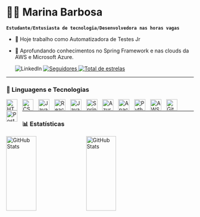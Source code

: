 

# 👩‍💻 Marina Barbosa
**`Estudante/Entusiasta de tecnologia/Desenvolvedora nas horas vagas`**


- 🔭 Hoje trabalho como Automatizadora de Testes Jr
- 🌱 Aprofundando conhecimentos no Spring Framework e nas clouds da AWS e Microsoft Azure.
  
    <p align="left>
       <a href="https://www.linkedin.com/in/marina-barbosa-35388718b/">
        <img 
            alt="LinkedIn" 
            title="LinkedIn" 
            src="https://custom-icon-badges.demolab.com/badge/-conecte--se-2B2670?style=for-the-badge&logo=linkedIn-icon-image"/>
        </a>
    <a href="https://github.com/MarinaSpanenberg?tab=followers">
        <img 
            alt="Seguidores" 
            title="Me siga no GitHub" 
            src="https://custom-icon-badges.demolab.com/github/followers/MarinaSpanenberg?color=129895&labelColor=2AB6B3&style=for-the-badge&logo=github&label=Seguidores&logoColor=white"
        />
    </a>
     <a href="https://github.com/MarinaSpanenberg?tab=repositories&sort=stargazers">
        <img 
            alt="Total de estrelas" 
            title="Total de estrelas GitHub" 
            src="https://custom-icon-badges.demolab.com/github/stars/MarinaSpanenberg?color=138C4D&style=for-the-badge&labelColor=00D364&logo=star&label=estrelas"
        />
    </a>
    </p>
    
---
  
### 🤖 Linguagens e Tecnologias   

<img 
    align="left" 
    alt="HTML"
    title="HTML" 
    width="30px" 
    style="padding-right: 10px;" 
    src="https://cdn.jsdelivr.net/gh/devicons/devicon@latest/icons/html5/html5-original.svg" 
/>
<img 
    align="left" 
    alt="CSS" 
    title="CSS"
    width="30px" 
    style="padding-right: 10px;" 
    src="https://cdn.jsdelivr.net/gh/devicons/devicon@latest/icons/css3/css3-original.svg" 
/>
<img 
    align="left" 
    alt="JavaScript" 
    title="JavaScript"
    width="30px" 
    style="padding-right: 10px;" 
    src="https://cdn.jsdelivr.net/gh/devicons/devicon@latest/icons/javascript/javascript-original.svg" 
/>
<img 
    align="left" 
    alt="React"
    title="React" 
    width="30px" 
    style="padding-right: 10px;" 
    src="https://cdn.jsdelivr.net/gh/devicons/devicon@latest/icons/react/react-original.svg" 
/>
<img 
    align="left" 
    alt="Java"
    title="Java" 
    width="30px" 
    style="padding-right: 10px;" 
    src="https://cdn.jsdelivr.net/gh/devicons/devicon@latest/icons/java/java-original.svg" 
/>
<img 
    align="left" 
    alt="Spring" 
    title="Spring"
    width="30px" 
    style="padding-right: 10px;" 
    src="https://cdn.jsdelivr.net/gh/devicons/devicon@latest/icons/spring/spring-original.svg" 
/>
<img 
    align="left" 
    alt="Azure"
    title="Azure" 
    width="30px" 
    style="padding-right: 10px;" 
    src="https://cdn.jsdelivr.net/gh/devicons/devicon@latest/icons/azure/azure-original.svg" 
/>
<img 
    align="left" 
    alt="Apache-Spark" 
    title="Apache-Spark"
    width="30px" 
    style="padding-right: 10px;" 
    src="https://cdn.jsdelivr.net/gh/devicons/devicon@latest/icons/apachespark/apachespark-original.svg" 
/>
<img 
    align="left" 
    alt="Python" 
    title="Python"
    width="30px" 
    style="padding-right: 10px;" 
    src="https://cdn.jsdelivr.net/gh/devicons/devicon@latest/icons/python/python-original.svg" 
/>
<img 
    align="left" 
    alt="AWS" 
    title="AWS"
    width="30px" 
    style="padding-right: 10px;" 
    src="https://cdn.jsdelivr.net/gh/devicons/devicon@latest/icons/amazonwebservices/amazonwebservices-original-wordmark.svg" 
/>
<img 
    align="left" 
    alt="Git" 
    title="Git"
    width="30px" 
    style="padding-right: 10px;" 
    src="https://cdn.jsdelivr.net/gh/devicons/devicon@latest/icons/git/git-original.svg" 
/>
<img 
    align="left" 
    alt="PostGreSQL" 
    title="PostGreSQL"
    width="30px" 
    style="padding-right: 10px;" 
    src="https://cdn.jsdelivr.net/gh/devicons/devicon@latest/icons/postgresql/postgresql-plain.svg" 
/>
<br/>

---

### 📊 Estatísticas

<p >
  <img 
    align="left" 
    alt="GitHub Stats" 
    width="40%"
    height="200" 
    style="padding-right: 10px;" 
    src="https://github-readme-stats.vercel.app/api?username=MarinaSpanenberg&&show_icons=true&count_private=true&hide_border=true&title_color=129895&icon_color=2B2670&text_color=FF3399&bg_color=0d1117" alt="Marina Barbosa"&include_all_commits=true&locale=pt-br" 
  />

<img 
      align="left" 
      alt="GitHub Stats" 
       width="40%"
      height="200" 
      src="https://github-readme-stats.vercel.app/api/top-langs/?username=marinaspanenberg&layout=compact&hide_border=true&title_color=129895&text_color=FF3399&bg_color=0d1117&langs_count=9&custom_title=Tecnologias" 
  />

</p>
